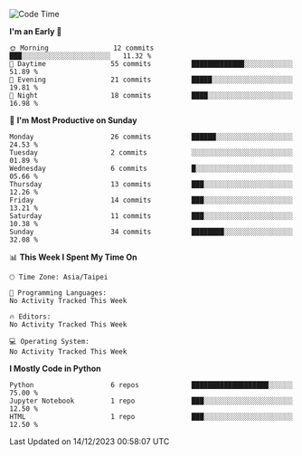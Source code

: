 <!--START_SECTION:waka-->
![Code Time](http://img.shields.io/badge/Code%20Time-6%20hrs%2037%20mins-blue)

**I'm an Early 🐤** 

```text
🌞 Morning                12 commits          ███░░░░░░░░░░░░░░░░░░░░░░   11.32 % 
🌆 Daytime                55 commits          █████████████░░░░░░░░░░░░   51.89 % 
🌃 Evening                21 commits          █████░░░░░░░░░░░░░░░░░░░░   19.81 % 
🌙 Night                  18 commits          ████░░░░░░░░░░░░░░░░░░░░░   16.98 % 
```
📅 **I'm Most Productive on Sunday** 

```text
Monday                   26 commits          ██████░░░░░░░░░░░░░░░░░░░   24.53 % 
Tuesday                  2 commits           ░░░░░░░░░░░░░░░░░░░░░░░░░   01.89 % 
Wednesday                6 commits           █░░░░░░░░░░░░░░░░░░░░░░░░   05.66 % 
Thursday                 13 commits          ███░░░░░░░░░░░░░░░░░░░░░░   12.26 % 
Friday                   14 commits          ███░░░░░░░░░░░░░░░░░░░░░░   13.21 % 
Saturday                 11 commits          ███░░░░░░░░░░░░░░░░░░░░░░   10.38 % 
Sunday                   34 commits          ████████░░░░░░░░░░░░░░░░░   32.08 % 
```


📊 **This Week I Spent My Time On** 

```text
🕑︎ Time Zone: Asia/Taipei

💬 Programming Languages: 
No Activity Tracked This Week

🔥 Editors: 
No Activity Tracked This Week

💻 Operating System: 
No Activity Tracked This Week
```

**I Mostly Code in Python** 

```text
Python                   6 repos             ███████████████████░░░░░░   75.00 % 
Jupyter Notebook         1 repo              ███░░░░░░░░░░░░░░░░░░░░░░   12.50 % 
HTML                     1 repo              ███░░░░░░░░░░░░░░░░░░░░░░   12.50 % 
```




 Last Updated on 14/12/2023 00:58:07 UTC
<!--END_SECTION:waka-->
